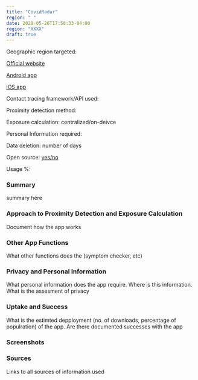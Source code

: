 ```yaml
---
title: "CovidRadar"
region: " "
date: 2020-05-26T17:50:33-04:00
region: "XXXX"
draft: true
---
```


Geographic region targeted:

[Official website](link)

[Android app](link)

[iOS app](link)



Contact tracing framework/API used:

Proximity detection method:

Exposure calculation: centralized/on-deivce

Personal Information required:

Data deletion: number of days

Open source: [yes/no](link)

Usage %: 

### Summary
summary here

### Approach to Proximity Detection and Exposure Calculation
Document how the app works


### Other App Functions
What other functions does the (symptom checker, etc)


### Privacy and Personal Information
What personal information does the app require. Where is this information. What is the assesment of privacy


### Uptake and Success
What is the estimted depployment (no. of downloads, percentage of populration) of the app. Are there documented successes with the app


### Screenshots

### Sources
Links to all sources of information used
